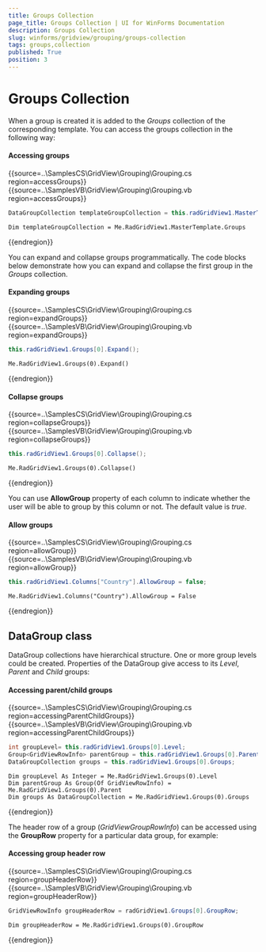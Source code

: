 ```yaml
---
title: Groups Collection
page_title: Groups Collection | UI for WinForms Documentation
description: Groups Collection
slug: winforms/gridview/grouping/groups-collection
tags: groups,collection
published: True
position: 3
---
```


# Groups Collection

When a group is created it is added to the *Groups* collection of the corresponding template. You can access the groups collection in the following way:

#### Accessing groups

{{source=..\SamplesCS\GridView\Grouping\Grouping.cs region=accessGroups}} 
{{source=..\SamplesVB\GridView\Grouping\Grouping.vb region=accessGroups}} 

````C#
DataGroupCollection templateGroupCollection = this.radGridView1.MasterTemplate.Groups;

````
````VB.NET
Dim templateGroupCollection = Me.RadGridView1.MasterTemplate.Groups

````

{{endregion}} 

You can expand and collapse groups programmatically. The code blocks below demonstrate how you can expand and collapse the first group in the *Groups* collection.

#### Expanding groups

{{source=..\SamplesCS\GridView\Grouping\Grouping.cs region=expandGroups}} 
{{source=..\SamplesVB\GridView\Grouping\Grouping.vb region=expandGroups}} 

````C#
this.radGridView1.Groups[0].Expand();

````
````VB.NET
Me.RadGridView1.Groups(0).Expand()

````

{{endregion}} 


#### Collapse groups

{{source=..\SamplesCS\GridView\Grouping\Grouping.cs region=collapseGroups}} 
{{source=..\SamplesVB\GridView\Grouping\Grouping.vb region=collapseGroups}} 

````C#
this.radGridView1.Groups[0].Collapse();

````
````VB.NET
Me.RadGridView1.Groups(0).Collapse()

````

{{endregion}}

You can use __AllowGroup__ property of each column to indicate whether the user will be able to group by this column or not. The default value is *true*.

#### Allow groups

{{source=..\SamplesCS\GridView\Grouping\Grouping.cs region=allowGroup}} 
{{source=..\SamplesVB\GridView\Grouping\Grouping.vb region=allowGroup}} 

````C#
this.radGridView1.Columns["Country"].AllowGroup = false;

````
````VB.NET
Me.RadGridView1.Columns("Country").AllowGroup = False

````

{{endregion}} 

## DataGroup class

DataGroup collections have hierarchical structure. One or more group levels could be created. Properties of the DataGroup give access to its *Level*, *Parent* and *Child* groups:

#### Accessing parent/child groups

{{source=..\SamplesCS\GridView\Grouping\Grouping.cs region=accessingParentChildGroups}} 
{{source=..\SamplesVB\GridView\Grouping\Grouping.vb region=accessingParentChildGroups}} 

````C#
int groupLevel= this.radGridView1.Groups[0].Level;
Group<GridViewRowInfo> parentGroup = this.radGridView1.Groups[0].Parent;
DataGroupCollection groups = this.radGridView1.Groups[0].Groups;

````
````VB.NET
Dim groupLevel As Integer = Me.RadGridView1.Groups(0).Level
Dim parentGroup As Group(Of GridViewRowInfo) = Me.RadGridView1.Groups(0).Parent
Dim groups As DataGroupCollection = Me.RadGridView1.Groups(0).Groups

````

{{endregion}} 

The header row of a group (*GridViewGroupRowInfo*) can be accessed using the __GroupRow__ property for a particular data group, for example:

#### Accessing group header row

{{source=..\SamplesCS\GridView\Grouping\Grouping.cs region=groupHeaderRow}} 
{{source=..\SamplesVB\GridView\Grouping\Grouping.vb region=groupHeaderRow}} 

````C#
GridViewRowInfo groupHeaderRow = radGridView1.Groups[0].GroupRow;

````
````VB.NET
Dim groupHeaderRow = Me.RadGridView1.Groups(0).GroupRow

````

{{endregion}} 



